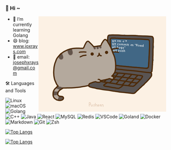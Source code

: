 ### 👋 Hi ~

<img align="right" alt="GIF" src="https://github.com/josexy/josexy/blob/main/img.gif?raw=true"/>

- 🌱 I’m currently learning Golang
- 😄 blog: www.joxrays.com 
- 💬 email: josephxrays@gmail.com

🛠 Languages and Tools

![Linux](https://img.shields.io/badge/-Linux-333333?style=flat&logo=Linux)
![macOS](https://img.shields.io/badge/-macOS-333333?style=flat&logo=apple)
![Golang](https://img.shields.io/badge/-Golang-333333?style=flat&logo=Go)
![C++](https://img.shields.io/badge/-C++-333333?style=flat&logo=cplusplus&logoColor=red)
![Java](https://img.shields.io/badge/-Java-333333?style=flat&logo=java&logoColor=orange)
![React](https://img.shields.io/badge/-React-333333?style=flat&logo=react)
![MySQL](https://img.shields.io/badge/-MySQL-333333?style=flat&logo=mysql)
![Redis](https://img.shields.io/badge/-Redis-333333?style=flat&logo=redis)
![VSCode](https://img.shields.io/badge/-VSCode-333333?style=flat&logo=visualstudiocode&logoColor=blue)
![Goland](https://img.shields.io/badge/-Goland-333333?style=flat&logo=goland)
![Docker](https://img.shields.io/badge/-Docker-333333?style=flat&logo=docker)
![Markdown](https://img.shields.io/badge/-Markdown-333333?style=flat&logo=markdown)
![Git](https://img.shields.io/badge/-Git-333333?style=flat&logo=git)
![Zsh](https://img.shields.io/badge/-Zsh-333333?style=flat&logo=shell)


[![Top Langs](https://github-readme-stats.vercel.app/api?username=josexy&show_icons=true)](https://github.com/anuraghazra/github-readme-stats)

[![Top Langs](https://github-readme-stats.vercel.app/api/top-langs/?username=josexy&hide=javascript,html,css&layout=compact)](https://github.com/anuraghazra/github-readme-stats)

